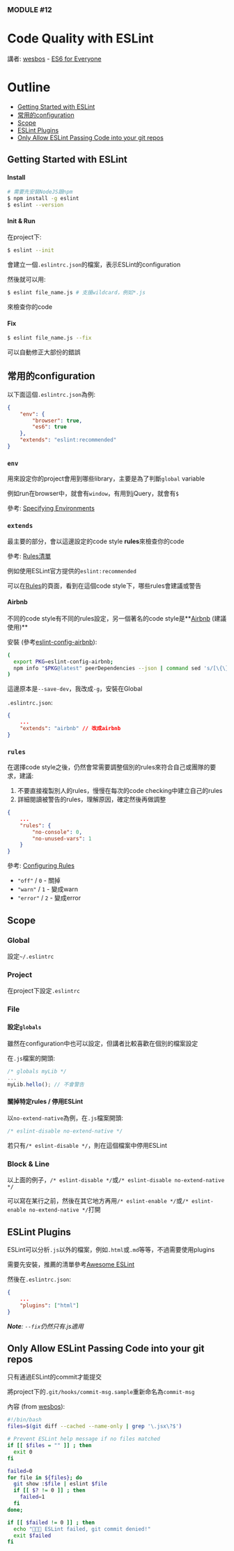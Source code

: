 ### MODULE #12
# Code Quality with ESLint
講者: [wesbos](https://github.com/wesbos) - [ES6 for Everyone](https://es6.io/)

# Outline
* [Getting Started with ESLint](#start)
* [常用的configuration](#config)
* [Scope](#scope)
* [ESLint Plugins](#plugins)
* [Only Allow ESLint Passing Code into your git repos](#git)

## <a name="start"></a>Getting Started with ESLint
#### Install
```bash
# 需要先安裝NodeJS跟npm
$ npm install -g eslint
$ eslint --version
```

#### Init & Run
在project下:

```bash
$ eslint --init
```

會建立一個`.eslintrc.json`的檔案，表示ESLint的configuration

然後就可以用:

``` bash
$ eslint file_name.js # 支援wildcard，例如*.js
```

來檢查你的code

#### Fix

```bash
$ eslint file_name.js --fix
```

可以自動修正大部份的錯誤

## <a name="config"></a>常用的configuration
以下面這個`.eslintrc.json`為例:

```json
{
    "env": {
        "browser": true,
        "es6": true
    },
    "extends": "eslint:recommended"
}
```

### `env`
用來設定你的project會用到哪些library，主要是為了判斷`global` variable

例如run在browser中，就會有`window`，有用到jQuery，就會有`$`

參考: [Specifying Environments](http://eslint.org/docs/user-guide/configuring#specifying-environments)

### `extends`
最主要的部分，會以這邊設定的code style **rules**來檢查你的code

參考: [Rules清單](http://eslint.org/docs/rules/)

例如使用ESLint官方提供的`eslint:recommended`

可以在[Rules](http://eslint.org/docs/rules/)的頁面，看到在這個code style下，哪些rules會建議或警告

#### Airbnb
不同的code style有不同的rules設定，另一個著名的code style是**[Airbnb](https://github.com/airbnb/javascript) (建議使用)**

安裝 (參考[eslint-config-airbnb](https://www.npmjs.com/package/eslint-config-airbnb)):

```bash
(
  export PKG=eslint-config-airbnb;
  npm info "$PKG@latest" peerDependencies --json | command sed 's/[\{\},]//g ; s/: /@/g' | xargs npm install -g "$PKG@latest"
)
```

這邊原本是`--save-dev`，我改成`-g`，安裝在Global

`.eslintrc.json`:

```json
{
    ...
    "extends": "airbnb" // 改成airbnb
}
```

### `rules`
在選擇code style之後，仍然會常需要調整個別的rules來符合自己或團隊的要求，建議:

1. 不要直接複製別人的rules，慢慢在每次的code checking中建立自己的rules
2. 詳細閱讀被警告的rules，理解原因，確定然後再做調整

```json
{
    ...
    "rules": {
        "no-console": 0,
        "no-unused-vars": 1
    }
}
```

參考: [Configuring Rules](http://eslint.org/docs/user-guide/configuring)

* `"off"` / `0` - 關掉
* `"warn"` / `1` - 變成warn
* `"error"` / `2` - 變成error

## <a name="scope"></a>Scope
### Global
設定`~/.eslintrc`

### Project
在project下設定`.eslintrc`

### File
#### 設定`globals`
雖然在configuration中也可以設定，但講者比較喜歡在個別的檔案設定

在`.js`檔案的開頭:

```javascript
/* globals myLib */
...
myLib.hello(); // 不會警告
```

#### 關掉特定rules / 停用ESLint
以`no-extend-native`為例，在`.js`檔案開頭:

```javascript
/* eslint-disable no-extend-native */
```

若只有`/* eslint-disable */`，則在這個檔案中停用ESLint

### Block & Line
以上面的例子，`/* eslint-disable */`或`/* eslint-disable no-extend-native */`

可以寫在某行之前，然後在其它地方再用`/* eslint-enable */`或`/* eslint-enable no-extend-native */`打開

## <a name="plugins"></a>ESLint Plugins
ESLint可以分析`.js`以外的檔案，例如`.html`或`.md`等等，不過需要使用plugins

需要先安裝，推薦的清單參考[Awesome ESLint](https://github.com/dustinspecker/awesome-eslint)

然後在`.eslintrc.json`:

```json
{
    ...
    "plugins": ["html"]
}
```

*__Note__: `--fix`仍然只有.js適用*

## <a name="git"></a>Only Allow ESLint Passing Code into your git repos
只有通過ESLint的commit才能提交

將project下的`.git/hooks/commit-msg.sample`重新命名為`commit-msg`

內容 (from [wesbos](https://github.com/wesbos/es6.io/blob/master/12%20-%20Code%20Quality%20with%20ESLint/commit-msg.txt)):

```bash
#!/bin/bash
files=$(git diff --cached --name-only | grep '\.jsx\?$')

# Prevent ESLint help message if no files matched
if [[ $files = "" ]] ; then
  exit 0
fi

failed=0
for file in ${files}; do
  git show :$file | eslint $file
  if [[ $? != 0 ]] ; then
    failed=1
  fi
done;

if [[ $failed != 0 ]] ; then
  echo "🚫🚫🚫 ESLint failed, git commit denied!"
  exit $failed
fi
```
